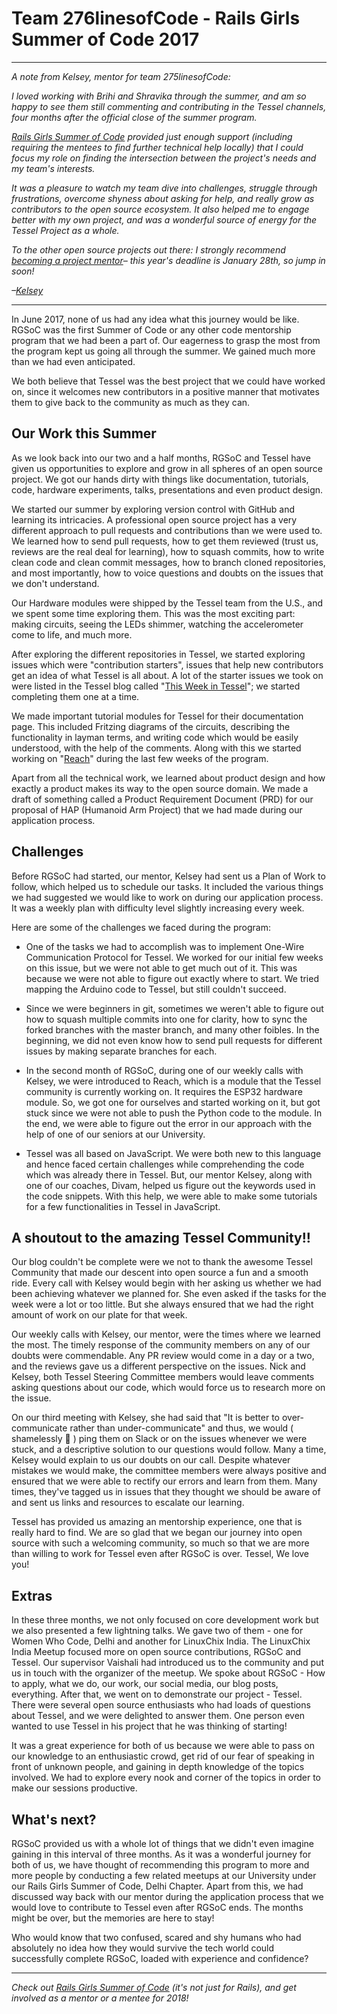 # Team 276linesofCode - Rails Girls Summer of Code 2017

---
*A note from Kelsey, mentor for team 275linesofCode:*

*I loved working with Brihi and Shravika through the summer, and am so happy to see them still commenting and contributing in the Tessel channels, four months after the official close of the summer program.*

*[Rails Girls Summer of Code](https://railsgirlssummerofcode.org/) provided just enough support (including requiring the mentees to find further technical help locally) that I could focus my role on finding the intersection between the project's needs and my team's interests.*

*It was a pleasure to watch my team dive into challenges, struggle through frustrations, overcome shyness about asking for help, and really grow as contributors to the open source ecosystem. It also helped me to engage better with my own project, and was a wonderful source of energy for the Tessel Project as a whole.*

*To the other open source projects out there: I strongly recommend [becoming a project mentor](https://railsgirlssummerofcode.org/guide/projects/)– this year's deadline is January 28th, so jump in soon!*

*–[Kelsey](https://twitter.com/ifoundtheme)*

---

In June 2017, none of us had any idea what this journey would be like. RGSoC was the first Summer of Code or any other code mentorship program that we had been a part of. Our eagerness to grasp the most from the program kept us going all through the summer. We gained much more than we had even anticipated.

We both believe that Tessel was the best project that we could have worked on, since it welcomes new contributors in a positive manner that motivates them to give back to the community as much as they can.

## Our Work this Summer

As we look back into our two and a half months, RGSoC and Tessel have given us opportunities to explore and grow in all spheres of an open source project. We got our hands dirty with things like documentation, tutorials, code, hardware experiments, talks, presentations and even product design.

We started our summer by exploring version control with GitHub and learning its intricacies. A professional open source project has a very different approach to pull requests and contributions than we were used to. We learned how to send pull requests, how to get them reviewed (trust us, reviews are the real deal for learning), how to squash commits, how to write clean code and clean commit messages, how to branch cloned repositories, and most importantly, how to voice questions and doubts on the issues that we don't understand.

Our Hardware modules were shipped by the Tessel team from the U.S., and we spent some time exploring them. This was the most exciting part: making circuits, seeing the LEDs shimmer, watching the accelerometer come to life, and much more.

After exploring the different repositories in Tessel, we started exploring issues which were "contribution starters", issues that help new contributors get an idea of what Tessel is all about. A lot of the starter issues we took on were listed in the Tessel blog called "[This Week in Tessel](https://tessel.io/blog/157835574022/this-week-in-tessel-fun-with-open-source)"; we started completing them one at a time.

We made important tutorial modules for Tessel for their documentation page. This included Fritzing diagrams of the circuits, describing the functionality in layman terms, and writing code which would be easily understood, with the help of the comments. Along with this we started working on "[Reach](https://github.com/tessel/reach-wg)" during the last few weeks of the program.

Apart from all the technical work, we learned about product design and how exactly a product makes its way to the open source domain. We made a draft of something called a Product Requirement Document (PRD) for our proposal of HAP (Humanoid Arm Project) that we had made during our application process.

## Challenges

Before RGSoC had started, our mentor, Kelsey had sent us a Plan of Work to follow, which helped us to schedule our tasks. It included the various things we had suggested we would like to work on during our application process. It was a weekly plan with difficulty level slightly increasing every week.

Here are some of the challenges we faced during the program:

* One of the tasks we had to accomplish was to implement One-Wire Communication Protocol for Tessel. We worked for our initial few weeks on this issue, but we were not able to get much out of it. This was because we were not able to figure out exactly where to start. We tried mapping the Arduino code to Tessel, but still couldn't succeed.

* Since we were beginners in git, sometimes we weren't able to figure out how to squash multiple commits into one for clarity, how to sync the forked branches with the master branch, and many other foibles. In the beginning, we did not even know how to send pull requests for different issues by making separate branches for each.

* In the second month of RGSoC, during one of our weekly calls with Kelsey, we were introduced to Reach, which is a module that the Tessel community is currently working on. It requires the ESP32 hardware module. So, we got one for ourselves and started working on it, but got stuck since we were not able to push the Python code to the module. In the end, we were able to figure out the error in our approach with the help of one of our seniors at our University.

* Tessel was all based on JavaScript. We were both new to this language and hence faced certain challenges while comprehending the code which was already there in Tessel. But, our mentor Kelsey, along with one of our coaches, Divam, helped us figure out the keywords used in the code snippets. With this help, we were able to make some tutorials for a few functionalities in Tessel in JavaScript.

## A shoutout to the amazing Tessel Community!!

Our blog couldn't be complete were we not to thank the awesome Tessel Community that made our descent into open source a fun and a smooth ride. Every call with Kelsey would begin with her asking us whether we had been achieving whatever we planned for. She even asked if the tasks for the week were a lot or too little. But she always ensured that we had the right amount of work on our plate for that week.

Our weekly calls with Kelsey, our mentor, were the times where we learned the most. The timely response of the community members on any of our doubts were commendable. Any PR review would come in a day or a two, and the reviews gave us a different perspective on the issues. Nick and Kelsey, both Tessel Steering Committee members would leave comments asking questions about our code, which would force us to research more on the issue.

On our third meeting with Kelsey, she had said that "It is better to over-communicate rather than under-communicate" and thus, we would ( shamelessly 🙈 ) ping them on Slack or on the issues whenever we were stuck, and a descriptive solution to our questions would follow. Many a time, Kelsey would explain to us our doubts on our call. Despite whatever mistakes we would make, the committee members were always positive and ensured that we were able to rectify our errors and learn from them. Many times, they've tagged us in issues that they thought we should be aware of and sent us links and resources to escalate our learning.

Tessel has provided us amazing an mentorship experience, one that is really hard to find. We are so glad that we began our journey into open source with such a welcoming community, so much so that we are more than willing to work for Tessel even after RGSoC is over. Tessel, We love you!

## Extras

In these three months, we not only focused on core development work but we also presented a few lightning talks. We gave two of them - one for Women Who Code, Delhi and another for LinuxChix India. The LinuxChix India Meetup focused more on open source contributions, RGSoC and Tessel. Our supervisor Vaishali had introduced us to the community and put us in touch with the organizer of the meetup. We spoke about RGSoC - How to apply, what we do, our work, our social media, our blog posts, everything. After that, we went on to demonstrate our project - Tessel. There were several open source enthusiasts who had loads of questions about Tessel, and we were delighted to answer them. One person even wanted to use Tessel in his project that he was thinking of starting!

It was a great experience for both of us because we were able to pass on our knowledge to an enthusiastic crowd, get rid of our fear of speaking in front of unknown people, and gaining in depth knowledge of the topics involved. We had to explore every nook and corner of the topics in order to make our sessions productive.

## What's next?

RGSoC provided us with a whole lot of things that we didn't even imagine gaining in this interval of three months. As it was a wonderful journey for both of us, we have thought of recommending this program to more and more people by conducting a few related meetups at our University under our Rails Girls Summer of Code, Delhi Chapter. Apart from this, we had discussed way back with our mentor during the application process that we would love to contribute to Tessel even after RGSoC ends. The months might be over, but the memories are here to stay!

Who would know that two confused, scared and shy humans who had absolutely no idea how they would survive the tech world could successfully complete RGSoC, loaded with experience and confidence?


---

*Check out [Rails Girls Summer of Code](https://railsgirlssummerofcode.org/) (it's not just for Rails), and get involved as a mentor or a mentee for 2018!*
